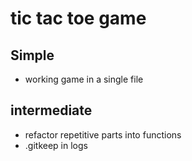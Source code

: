 # tic tac toe game

## Simple

- working game in a single file

## intermediate

- refactor repetitive parts into functions 
- .gitkeep in logs